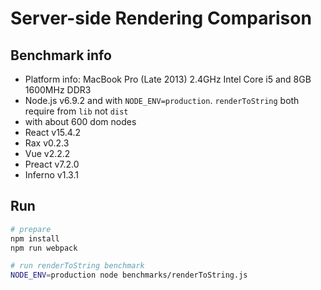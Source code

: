 # Server-side Rendering Comparison

## Benchmark info

- Platform info: MacBook Pro (Late 2013) 2.4GHz Intel Core i5 and 8GB 1600MHz DDR3
- Node.js v6.9.2 and with `NODE_ENV=production`. `renderToString` both require from `lib` not `dist`
- with about 600 dom nodes
- React v15.4.2
- Rax v0.2.3
- Vue v2.2.2
- Preact v7.2.0
- Inferno v1.3.1

## Run

```bash
# prepare
npm install
npm run webpack

# run renderToString benchmark
NODE_ENV=production node benchmarks/renderToString.js
```
